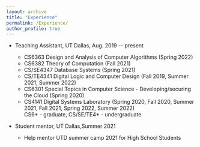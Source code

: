 ```yaml
---
layout: archive
title: "Experience"
permalink: /Experience/
author_profile: true
---
```

 
* Teaching Assistant, UT Dallas, Aug. 2019 -- present
    * CS6363 Design and Analysis of Computer Algorithms (Spring 2022)
    * CS6382 Theory of Computation (Fall 2021)
    * CS/SE4347 Database Systems (Spring 2021)
    * CS/TE4341 Digital Logic and Computer Design (Fall 2019, Summer 2021, Summer 2022)
    * CS6301 Special Topics in Computer Science - Developing/securing the Cloud (Spring 2020)
    * CS4141 Digital Systems Laboratory (Spring 2020, Fall 2020, Summer 2021, Fall 2021, Spring 2022, Summer 2022)<br/>
  CS6* - graduate, CS/SE/TE4* - undergraduate

* Student mentor, UT Dallas,Summer 2021
    * Help mentor UTD summer camp 2021 for High School Students 
